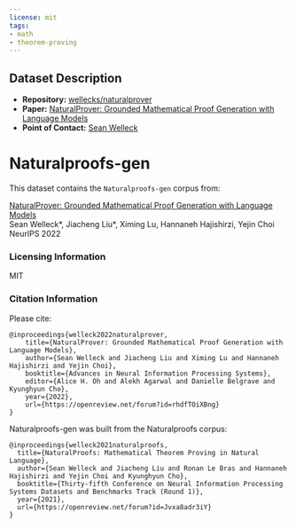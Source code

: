 ```yaml
---
license: mit
tags:
- math
- theorem-proving
---
```


## Dataset Description

- **Repository:** [wellecks/naturalprover](https://github.com/wellecks/naturalprover)
- **Paper:** [NaturalProver: Grounded Mathematical Proof Generation with Language Models](https://openreview.net/pdf?id=rhdfTOiXBng)
- **Point of Contact:** [Sean Welleck](https://wellecks.com/)

# Naturalproofs-gen

This dataset contains the `Naturalproofs-gen` corpus from:

[NaturalProver: Grounded Mathematical Proof Generation with Language Models](https://arxiv.org/pdf/2205.12910.pdf)\
Sean Welleck\*, Jiacheng Liu\*, Ximing Lu, Hannaneh Hajishirzi, Yejin Choi\
NeurIPS 2022

### Licensing Information

MIT

### Citation Information

Please cite:
```
@inproceedings{welleck2022naturalprover,
    title={NaturalProver: Grounded Mathematical Proof Generation with Language Models},
    author={Sean Welleck and Jiacheng Liu and Ximing Lu and Hannaneh Hajishirzi and Yejin Choi},
    booktitle={Advances in Neural Information Processing Systems},
    editor={Alice H. Oh and Alekh Agarwal and Danielle Belgrave and Kyunghyun Cho},
    year={2022},
    url={https://openreview.net/forum?id=rhdfTOiXBng}
}
```

Naturalproofs-gen was built from the Naturalproofs corpus:

```
@inproceedings{welleck2021naturalproofs,
  title={NaturalProofs: Mathematical Theorem Proving in Natural Language},
  author={Sean Welleck and Jiacheng Liu and Ronan Le Bras and Hannaneh Hajishirzi and Yejin Choi and Kyunghyun Cho},
  booktitle={Thirty-fifth Conference on Neural Information Processing Systems Datasets and Benchmarks Track (Round 1)},
  year={2021},
  url={https://openreview.net/forum?id=Jvxa8adr3iY}
}
```